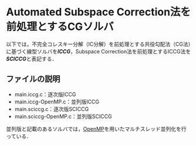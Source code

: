 # Automated Subspace Correction法を前処理とするCGソルバ
以下では，不完全コレスキー分解（IC分解）を前処理とする共役勾配法（CG法）に基づく線型ソルバを***ICCG***，Subspace Correction法を前処理とするICCG法を***SCICCG***と表記する．

## ファイルの説明
- main.iccg.c：逐次版ICCG
-  main.iccg-OpenMP.c：並列版ICCG
-  main.sciccg.c：逐次版SCICCG
-  main.sciccg-OpenMP.c：並列版SCICCG

並列版と記載のあるソルバでは，[OpenMP](https://www.openmp.org/)を用いたマルチスレッド並列化を行っている．
